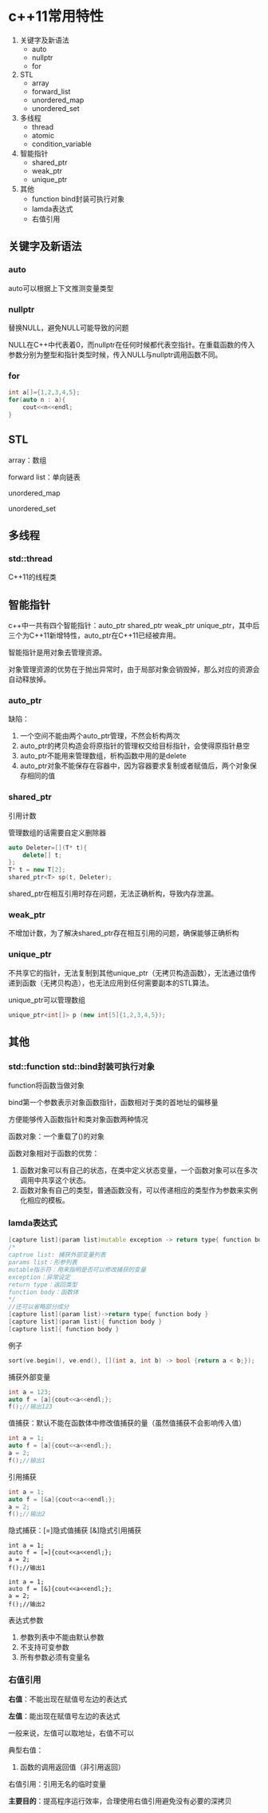 # c++11常用特性
1. 关键字及新语法
    - auto
    - nullptr
    - for
2. STL
    - array
    - forward_list
    - unordered_map
    - unordered_set
3. 多线程
    - thread
    - atomic
    - condition_variable
4. 智能指针
    - shared_ptr
    - weak_ptr
    - unique_ptr
5. 其他
    - function bind封装可执行对象
    - lamda表达式
    - 右值引用

## 关键字及新语法
### auto
auto可以根据上下文推测变量类型

### nullptr
替换NULL，避免NULL可能导致的问题

NULL在C++中代表着0，而nullptr在任何时候都代表空指针。在重载函数的传入参数分别为整型和指针类型时候，传入NULL与nullptr调用函数不同。

### for
```c++
int a[]={1,2,3,4,5};
for(auto n : a){
    cout<<n<<endl;
}
```
## STL
array：数组

forward list：单向链表

unordered_map

unordered_set

## 多线程
### std::thread
C++11的线程类

## 智能指针
c++中一共有四个智能指针：auto_ptr shared_ptr weak_ptr unique_ptr，其中后三个为C++11新增特性，auto_ptr在C++11已经被弃用。

智能指针是用对象去管理资源。

对象管理资源的优势在于抛出异常时，由于局部对象会销毁掉，那么对应的资源会自动释放掉。

### auto_ptr
缺陷：
1. 一个空间不能由两个auto_ptr管理，不然会析构两次
2. auto_ptr的拷贝构造会将原指针的管理权交给目标指针，会使得原指针悬空
3. auto_ptr不能用来管理数组，析构函数中用的是delete
4. auto_ptr对象不能保存在容器中，因为容器要求复制或者赋值后，两个对象保存相同的值

### shared_ptr
引用计数

管理数组的话需要自定义删除器
```c++
auto Deleter=[](T* t){
    delete[] t;
};
T* t = new T[2];
shared_ptr<T> sp(t, Deleter);
```
shared_ptr在相互引用时存在问题，无法正确析构，导致内存泄漏。

### weak_ptr
不增加计数，为了解决shared_ptr存在相互引用的问题，确保能够正确析构

### unique_ptr
不共享它的指针，无法复制到其他unique_ptr（无拷贝构造函数），无法通过值传递到函数（无拷贝构造），也无法应用到任何需要副本的STL算法。

unique_ptr可以管理数组
```c++
unique_ptr<int[]> p (new int[5]{1,2,3,4,5});
```

## 其他
### std::function std::bind封装可执行对象
function将函数当做对象

bind第一个参数表示对象函数指针，函数相对于类的首地址的偏移量

方便能够传入函数指针和类对象函数两种情况

函数对象：一个重载了()的对象

函数对象相对于函数的优势：
1. 函数对象可以有自己的状态，在类中定义状态变量，一个函数对象可以在多次调用中共享这个状态。
2. 函数对象有自己的类型，普通函数没有，可以传递相应的类型作为参数来实例化相应的模板。

### lamda表达式
```c++
[capture list](param list)mutable exception -> return type{ function body }
/*
captrue list: 捕获外部变量列表
params list：形参列表
mutable指示符：用来指明是否可以修改捕获的变量
exception：异常设定
return type：返回类型
function body：函数体
*/
//还可以省略部分成分
[capture list](param list)->return type{ function body }
[capture list](param list){ function body }
[capture list]{ function body }
```
例子
```c++
sort(ve.begin(), ve.end(), [](int a, int b) -> bool {return a < b;});
```
捕获外部变量
```c++
int a = 123;
auto f = [a]{cout<<a<<endl;};
f();//输出123
```
值捕获：默认不能在函数体中修改值捕获的量（虽然值捕获不会影响传入值）
```c++
int a = 1;
auto f = [a]{cout<<a<<endl;};
a = 2;
f();//输出1
```
引用捕获
```c++
int a = 1;
auto f = [&a]{cout<<a<<endl;};
a = 2;
f();//输出2
```
隐式捕获：[=]隐式值捕获 [&]隐式引用捕获
```
int a = 1;
auto f = [=]{cout<<a<<endl;};
a = 2;
f();//输出1

int a = 1;
auto f = [&]{cout<<a<<endl;};
a = 2;
f();//输出2
```
表达式参数
1. 参数列表中不能由默认参数
2. 不支持可变参数
3. 所有参数必须有变量名

### 右值引用
**右值**：不能出现在赋值号左边的表达式

**左值**：能出现在赋值号左边的表达式

一般来说，左值可以取地址，右值不可以

典型右值：
1. 函数的调用返回值（非引用返回）

右值引用：引用无名的临时变量

**主要目的**：提高程序运行效率，合理使用右值引用避免没有必要的深拷贝








